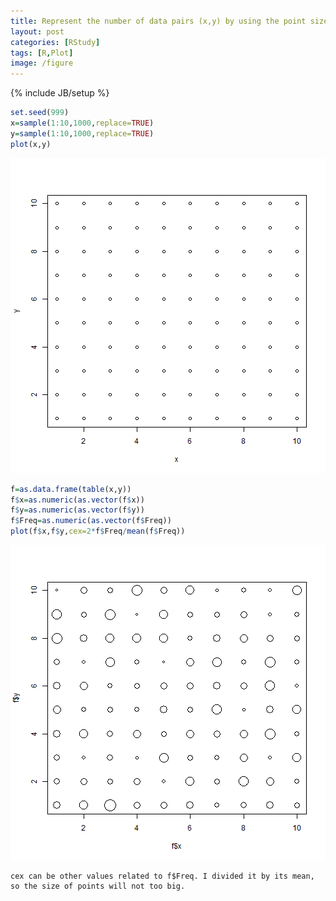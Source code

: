```yaml
---
title: Represent the number of data pairs (x,y) by using the point size
layout: post
categories: [RStudy]
tags: [R,Plot]
image: /figure
---
```

{% include JB/setup %}

```r
set.seed(999)
x=sample(1:10,1000,replace=TRUE)
y=sample(1:10,1000,replace=TRUE)
plot(x,y)
```

![plot of chunk point-size-1](/figure/point-size-1.png)


```r
f=as.data.frame(table(x,y))
f$x=as.numeric(as.vector(f$x))
f$y=as.numeric(as.vector(f$y))
f$Freq=as.numeric(as.vector(f$Freq))
plot(f$x,f$y,cex=2*f$Freq/mean(f$Freq))
```

![plot of chunk point-size-2](/figure/point-size-2.png)

```
cex can be other values related to f$Freq. I divided it by its mean,
so the size of points will not too big.
```

